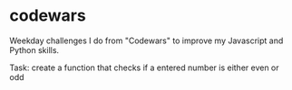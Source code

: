 # codewars
Weekday challenges I do from "Codewars" to improve my Javascript and Python skills.

Task:
create a function that checks if a entered number is either even or odd

